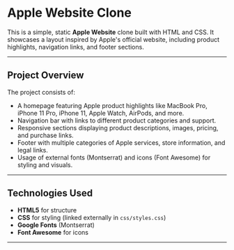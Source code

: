 # Apple Website Clone

This is a simple, static **Apple Website** clone built with HTML and CSS. It showcases a layout inspired by Apple's official website, including product highlights, navigation links, and footer sections.

---

## Project Overview

The project consists of:

- A homepage featuring Apple product highlights like MacBook Pro, iPhone 11 Pro, iPhone 11, Apple Watch, AirPods, and more.
- Navigation bar with links to different product categories and support.
- Responsive sections displaying product descriptions, images, pricing, and purchase links.
- Footer with multiple categories of Apple services, store information, and legal links.
- Usage of external fonts (Montserrat) and icons (Font Awesome) for styling and visuals.

---

## Technologies Used

- **HTML5** for structure
- **CSS** for styling (linked externally in `css/styles.css`)
- **Google Fonts** (Montserrat)
- **Font Awesome** for icons

---




